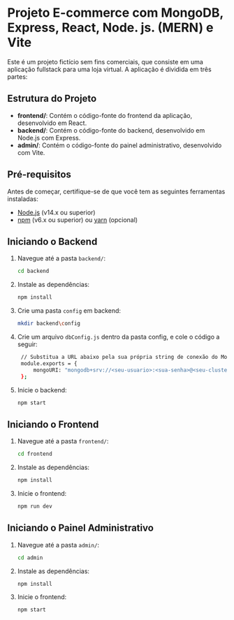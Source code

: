 # Projeto E-commerce com MongoDB, Express, React, Node. js. (MERN) e Vite
Este é um projeto fictício sem fins comerciais, que consiste em uma aplicação fullstack para uma loja virtual. A aplicação é dividida em três partes:

## Estrutura do Projeto
- **frontend/**: Contém o código-fonte do frontend da aplicação, desenvolvido em React.
- **backend/**: Contém o código-fonte do backend, desenvolvido em Node.js com Express.
- **admin/**: Contém o código-fonte do painel administrativo, desenvolvido com Vite.

## Pré-requisitos
Antes de começar, certifique-se de que você tem as seguintes ferramentas instaladas:

- [Node.js](https://nodejs.org/) (v14.x ou superior)
- [npm](https://www.npmjs.com/) (v6.x ou superior) ou [yarn](https://yarnpkg.com/) (opcional)

## Iniciando o Backend

1. Navegue até a pasta `backend/`:
   ```bash
   cd backend
2. Instale as dependências:
      ```bash
   npm install
3. Crie uma pasta `config` em backend:
   ```bash
   mkdir backend\config
4. Crie um arquivo `dbConfig.js` dentro da pasta config, e cole o código a seguir:
   ```bash
    // Substitua a URL abaixo pela sua própria string de conexão do MongoDB
    module.exports = {
        mongoURI: "mongodb+srv://<seu-usuario>:<sua-senha>@<seu-cluster>.mongodb.net/<seu-banco-de-dados>"
    };
3. Inicie o backend:
   ```bash
   npm start

## Iniciando o Frontend
1. Navegue até a pasta `frontend/`:
   ```bash
   cd frontend
2. Instale as dependências:
      ```bash
   npm install
3. Inicie o frontend:
      ```bash
   npm run dev

## Iniciando o Painel Administrativo
1. Navegue até a pasta `admin/`:
   ```bash
   cd admin
2. Instale as dependências:
      ```bash
   npm install
3. Inicie o frontend:
      ```bash
   npm start
